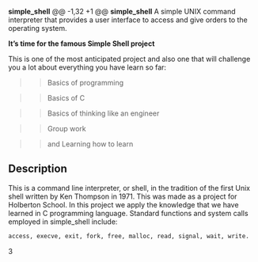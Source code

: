****simple_shell****
@@ -1,32 +1 @@
****simple_shell****
A simple UNIX command interpreter that provides a user interface to access and give orders to the operating system.

**It’s time for the famous Simple Shell project**

 This is one of the most anticipated project and also one that will challenge you a lot about everything you have learn so far:

>>Basics of programming

>>Basics of C

>>Basics of thinking like an engineer

>>Group work

>>and Learning how to learn


## Description
This is a command line interpreter, or shell, in the tradition of the first Unix shell written by Ken Thompson in 1971. This was made as a project for Holberton School. In this project we apply the knowledge that we have learned in C programming language.
Standard functions and system calls employed in simple_shell include:
   ```sh
   access, execve, exit, fork, free, malloc, read, signal, wait, write.
   ```


3
```
```
